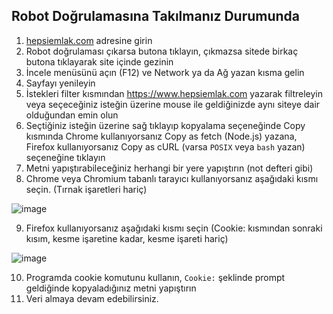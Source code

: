 ## Robot Doğrulamasına Takılmanız Durumunda
1. [hepsiemlak.com](https://www.hepsiemlak.com) adresine girin
2. Robot doğrulaması çıkarsa butona tıklayın, çıkmazsa sitede birkaç butona tıklayarak site içinde gezinin
3. İncele menüsünü açın (F12) ve Network ya da Ağ yazan kısma gelin
4. Sayfayı yenileyin
5. İstekleri filter kısmından https://www.hepsiemlak.com yazarak filtreleyin veya seçeceğiniz isteğin üzerine mouse ile geldiğinizde aynı siteye dair olduğundan emin olun
6. Seçtiğiniz isteğin üzerine sağ tıklayıp kopyalama seçeneğinde Copy kısmında Chrome kullanıyorsanız Copy as fetch (Node.js) yazana, Firefox kullanıyorsanız Copy as cURL (varsa `POSIX` veya `bash` yazan) seçeneğine tıklayın
7. Metni yapıştırabileceğiniz herhangi bir yere yapıştırın (not defteri gibi)
8. Chrome veya Chromium tabanlı tarayıcı kullanıyorsanız aşağıdaki kısmı seçin. (Tırnak işaretleri hariç)
 
![image](https://i.imgur.com/xtYup6L.png)

9. Firefox kullanıyorsanız aşağıdaki kısmı seçin (Cookie: kısmından sonraki kısım, kesme işaretine kadar, kesme işareti hariç)

![image](https://i.imgur.com/hny0225.png)

10. Programda cookie komutunu kullanın, `Cookie:` şeklinde prompt geldiğinde kopyaladığınız metni yapıştırın
11. Veri almaya devam edebilirsiniz.


